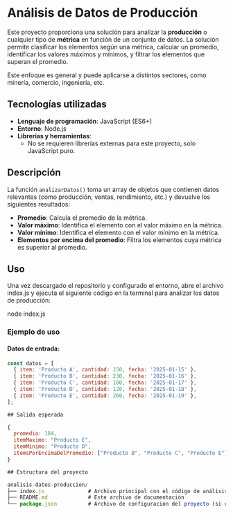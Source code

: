 # Análisis de Datos de Producción

Este proyecto proporciona una solución para analizar la **producción** o cualquier tipo de **métrica** en función de un conjunto de datos. La solución permite clasificar los elementos según una métrica, calcular un promedio, identificar los valores máximos y mínimos, y filtrar los elementos que superan el promedio.

Este enfoque es general y puede aplicarse a distintos sectores, como minería, comercio, ingeniería, etc.

## Tecnologías utilizadas

- **Lenguaje de programación**: JavaScript (ES6+)
- **Entorno**: Node.js
- **Librerías y herramientas**:
  - No se requieren librerías externas para este proyecto, solo JavaScript puro.

## Descripción

La función `analizarDatos()` toma un array de objetos que contienen datos relevantes (como producción, ventas, rendimiento, etc.) y devuelve los siguientes resultados:

- **Promedio**: Calcula el promedio de la métrica.
- **Valor máximo**: Identifica el elemento con el valor máximo en la métrica.
- **Valor mínimo**: Identifica el elemento con el valor mínimo en la métrica.
- **Elementos por encima del promedio**: Filtra los elementos cuya métrica es superior al promedio.

## Uso

Una vez descargado el repositorio y configurado el entorno, abre el archivo index.js y ejecuta el siguiente código en la terminal para analizar los datos de producción:

node index.js

### Ejemplo de uso

#### Datos de entrada:

```javascript
const datos = [
  { item: 'Producto A', cantidad: 150, fecha: '2025-01-15' },
  { item: 'Producto B', cantidad: 230, fecha: '2025-01-16' },
  { item: 'Producto C', cantidad: 180, fecha: '2025-01-17' },
  { item: 'Producto D', cantidad: 120, fecha: '2025-01-18' },
  { item: 'Producto E', cantidad: 260, fecha: '2025-01-19' },
];

## Salida esperada

{
  promedio: 184,
  itemMaximo: "Producto E",
  itemMinimo: "Producto D",
  itemsPorEncimaDelPromedio: ["Producto B", "Producto C", "Producto E"]
}

## Estructura del proyecto

analisis-datos-produccion/
├── index.js              # Archivo principal con el código de análisis
├── README.md             # Este archivo de documentación
└── package.json          # Archivo de configuración del proyecto (si usas Node.js)

